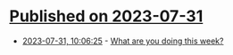 # [Published on 2023-07-31](index.md)

* [2023-07-31, 10:06:25](https://lobste.rs/s/ewweu3/what_are_you_doing_this_week) - [What are you doing this week?](https://lobste.rs/s/ewweu3/what_are_you_doing_this_week)

